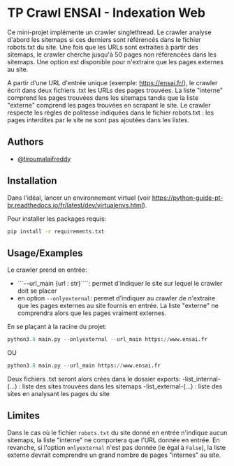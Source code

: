 
# TP Crawl ENSAI - Indexation Web

Ce mini-projet implémente un crawler singlethread. Le crawler analyse d'abord les sitemaps
si ces derniers sont référencés dans le fichier robots.txt du site. Une fois que les URLs sont extraites
à partir des sitemaps, le crawler cherche jusqu'à 50 pages non référencées dans les sitemaps.
Une option est disponible pour n'extraire que les pages externes au site.

A partir d'une URL d'entrée unique (exemple: https://ensai.fr/), le crawler écrit dans deux fichiers
.txt les URLs des pages trouvées. La liste "interne" comprend les pages trouvées dans les sitemaps
tandis que la liste "externe" comprend les pages trouvées en scrapant le site. Le crawler respecte les règles de politesse indiquées dans le fichier robots.txt : les pages interdites par le site ne sont pas ajoutées dans les listes.




## Authors

- [@tiroumalaifreddy](https://www.github.com/tiroumalaifreddy)


## Installation

Dans l'idéal, lancer un environnement virtuel (voir https://python-guide-pt-br.readthedocs.io/fr/latest/dev/virtualenvs.html).

Pour installer les packages requis:
```bash
pip install -r requirements.txt
```
    
## Usage/Examples

Le crawler prend en entrée:
- ```--url_main {url : str}````: permet d'indiquer le site sur lequel le crawler doit se placer
- en option ```--onlyexternal```: permet d'indiquer au crawler de n'extraire que les pages externes au site fournis en entrée. La liste "externe" ne comprendra alors que les pages vraiment externes.

En se plaçant à la racine du projet:

```python
python3.8 main.py --onlyexternal --url_main https://www.ensai.fr
```

OU

```python
python3.8 main.py --url_main https://www.ensai.fr
```

Deux fichiers .txt seront alors crées dans le dossier exports:
-list_internal-(...) : liste des sites trouvées dans les sitemaps
-list_external-(...) : liste des sites en analysant les pages du site

## Limites

Dans le cas où le fichier ```robots.txt``` du site donné en entrée n'indique aucun sitemaps, la liste "interne" ne comportera que l'URL donnée en entrée. En revanche, si l'option ```onlyexternal``` n'est pas donnée (ie égal à ```False```), la liste externe devrait comprendre un grand nombre de pages "internes" au site.